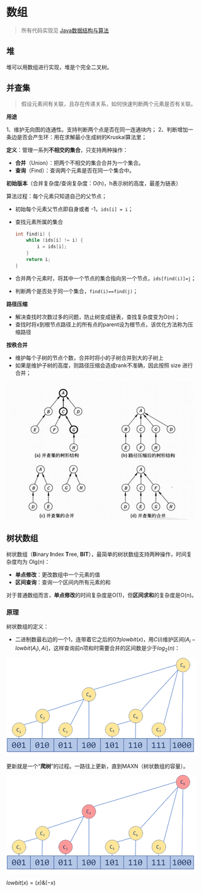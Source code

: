 # 数组

> 所有代码实现见 [Java数据结构与算法](https://gitee.com/oscsc/data-structure-and-algorithm)

## 堆

堆可以用数组进行实现，堆是个完全二叉树。

## 并查集

> 假设元素间有关联，且存在传递关系，如何快速判断两个元素是否有关联。

**用途**

1、维护无向图的连通性。支持判断两个点是否在同一连通块内；
2、判断增加一条边是否会产生环：用在求解最小生成树的Kruskal算法里；

**定义**：管理一系列**不相交的集合**，只支持两种操作：

- **合并**（Union）：把两个不相交的集合合并为一个集合。
- **查询**（Find）：查询两个元素是否在同一个集合中。

**初始版本**（合并复杂度/查询复杂度：O(h)，h表示树的高度，最差为链表）

算法过程：每个元素只知道自己的父节点；

- 初始每个元素父节点即自身或者 -1，`ids[i] = i`；

- 查找元素所属的集合

  ```c
  int find(i) {
      while (ids[i] != i) {
          i = ids[i];
      }
      return i;
  }
  ```

- 合并两个元素时，将其中一个节点的集合指向另一个节点，`ids[find(i)]=j`；

- 判断两个是否处于同一个集合，`find(i)==find(j)`；

**路径压缩**

- 解决查找时次数过多的问题，防止树变成链表，查找复杂度变为O(n)；
- 查找时将x到根节点路径上的所有点的parent设为根节点，该优化方法称为压缩路径

**按秩合并**

- 维护每个子树的节点个数，合并时将小的子树合并到大的子树上
- 如果是维护子树的高度，则路径压缩会造成rank不准确，因此按照 size 进行合并；

![unionset_ops](pics/unionset.png)



## 树状数组

树状数组（**B**inary **I**ndex **T**ree, **BIT**），最简单的树状数组支持两种操作，时间复杂度均为 Olg(n)：

- **单点修改**：更改数组中一个元素的值
- **区间查询**：查询一个区间内所有元素的和

对于普通数组而言，**单点修改**的时间复杂度是O(1)，但**区间求和**的复杂度是O(n)。

### 原理

树状数组的定义：

- 二进制数最右边的一个1，连带着它之后的0为$lowbit(x)$，用$C(i)$维护区间$(A_i-lowbit(A_i), Ai]$，这样查询前n项和时需要合并的区间数是少于$log_2(n)$：

<img src="pics/tree_array.jpg" alt="tree_array" style="zoom: 67%;" />

更新就是一个“**爬树**”的过程。一路往上更新，直到MAXN（树状数组的容量）。

<img src="pics/tree_array_update.jpg" alt="tree_array_update" style="zoom:67%;" />





$lowbit(x)=(x)\&(-x)$


